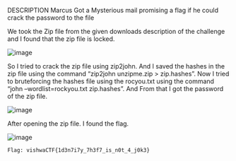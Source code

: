 DESCRIPTION
Marcus Got a Mysterious mail promising a flag if he could crack the password to the
file

We took the Zip file from the given downloads description of the challenge and I found that the zip
file is locked. 

![image](https://user-images.githubusercontent.com/76834257/229891718-c913a4e1-fe37-4a57-8008-11e8a024da29.png)

So I tried to crack the zip file using zip2john. And I saved the hashes in the zip file using the
command “zip2john unzipme.zip > zip.hashes”. Now I tried to bruteforcing the hashes file using the
rocyou.txt using the command “john –wordlist=rockyou.txt zip.hashes”. And From that I got the
password of the zip file.

![image](https://user-images.githubusercontent.com/76834257/229891862-e8691df3-27b0-4b93-958e-7f5068e0fa57.png)

After opening the zip file. I found the flag.

![image](https://user-images.githubusercontent.com/76834257/229891936-0f12070b-d8c8-4bbc-93bb-82d507600432.png)

```Flag: vishwaCTF{1d3n7i7y_7h3f7_is_n0t_4_j0k3}```
